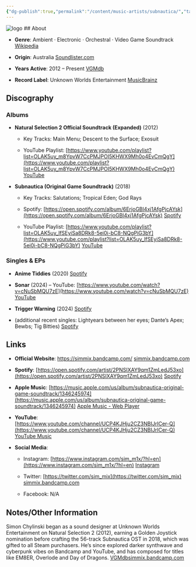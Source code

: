 ```yaml
---
{"dg-publish":true,"permalink":"/content/music-artists/subnautica/","tags":["#MusicArtist"],"noteIcon":"","created":"2025-08-28T23:54:24.553+02:00","updated":"2025-04-28T17:31:47.834+02:00"}
---
```



<img src="/img/MALOGO/Subnautica.png" alt="logo" class="round-img round-img-200">
## About

- **Genre**: Ambient · Electronic · Orchestral · Video Game Soundtrack [Wikipedia](https://en.wikipedia.org/wiki/Subnautica?utm_source=chatgpt.com)
    
- **Origin**: Australia [Soundlister.com](https://soundlister.com/portfolio/simon-chylinski/?utm_source=chatgpt.com)
    
- **Years Active**: 2012 – Present [VGMdb](https://vgmdb.net/album/35558?utm_source=chatgpt.com)
    
- **Record Label**: Unknown Worlds Entertainment [MusicBrainz](https://musicbrainz.org/release/5eecb40d-280d-456a-95ec-6bbf70120c5f?utm_source=chatgpt.com)
    

## Discography

### Albums

- **Natural Selection 2 Official Soundtrack (Expanded)** (2012)
    
    - Key Tracks: Main Menu; Descent to the Surface; Exosuit
        
    - YouTube Playlist: [https://www.youtube.com/playlist?list=OLAK5uy_m8YpvW7CcPMJPOI5KHWX9Mh0o4EvCmQgY](https://www.youtube.com/playlist?list=OLAK5uy_m8YpvW7CcPMJPOI5KHWX9Mh0o4EvCmQgY) [YouTube](https://m.youtube.com/playlist?list=OLAK5uy_m8YpvW7CcPMJPOI5KHWX9Mh0o4EvCmQgY&utm_source=chatgpt.com)
        
- **Subnautica (Original Game Soundtrack)** (2018)
    
    - Key Tracks: Salutations; Tropical Eden; God Rays
        
    - Spotify: [https://open.spotify.com/album/6ErjoGBl4xj1AfgPjcAYsk](https://open.spotify.com/album/6ErjoGBl4xj1AfgPjcAYsk) [Spotify](https://open.spotify.com/album/6ErjoGBl4xj1AfgPjcAYsk?utm_source=chatgpt.com)
        
    - YouTube Playlist: [https://www.youtube.com/playlist?list=OLAK5uy_lfSEyiSa8DRk8-5ei0i-bC8-NQgPiG3bY](https://www.youtube.com/playlist?list=OLAK5uy_lfSEyiSa8DRk8-5ei0i-bC8-NQgPiG3bY) [YouTube](https://www.youtube.com/playlist?list=OLAK5uy_lfSEyiSa8DRk8-5ei0i-bC8-NQgPiG3bY&utm_source=chatgpt.com)
        

### Singles & EPs

- **Anime Tiddies** (2020) [Spotify](https://open.spotify.com/track/39NBpzpV7oY6Yfb9AhfyVz?utm_source=chatgpt.com)
    
- **Sonar** (2024) – YouTube: [https://www.youtube.com/watch?v=cNuSbMQU7zE](https://www.youtube.com/watch?v=cNuSbMQU7zE) [YouTube](https://www.youtube.com/watch?v=cNuSbMQU7zE&utm_source=chatgpt.com)
    
- **Trigger Warning** (2024) [Spotify](https://open.spotify.com/track/5thUz07NqgXtPnOEd1io4y?utm_source=chatgpt.com)
    
- (additional recent singles: Lightyears between her eyes; Dante’s Apex; Bewbs; Tig Bitties) [Spotify](https://open.spotify.com/track/3SJNT0g4S4Bjjptc92CDxZ?utm_source=chatgpt.com)
    

## Links

- **Official Website**: https://simmix.bandcamp.com/ [simmix.bandcamp.com](https://simmix.bandcamp.com/?utm_source=chatgpt.com)
    
- **Spotify**: [https://open.spotify.com/artist/2PNSIXAY9qm1ZmLedJ53xo](https://open.spotify.com/artist/2PNSIXAY9qm1ZmLedJ53xo) [Spotify](https://open.spotify.com/artist/2PNSIXAY9qm1ZmLedJ53xo?utm_source=chatgpt.com)
    
- **Apple Music**: [https://music.apple.com/us/album/subnautica-original-game-soundtrack/1346245974](https://music.apple.com/us/album/subnautica-original-game-soundtrack/1346245974) [Apple Music - Web Player](https://music.apple.com/us/album/subnautica-original-game-soundtrack/1346245974?utm_source=chatgpt.com)
    
- **YouTube**: [https://www.youtube.com/channel/UCP4KJHju2CZ3NBIJrICer-Q](https://www.youtube.com/channel/UCP4KJHju2CZ3NBIJrICer-Q) [YouTube Music](https://music.youtube.com/channel/UCP4KJHju2CZ3NBIJrICer-Q?utm_source=chatgpt.com)
    
- **Social Media**:
    
    - Instagram: [https://www.instagram.com/sim_m1x/?hl=en](https://www.instagram.com/sim_m1x/?hl=en) [Instagram](https://www.instagram.com/sim_m1x/?hl=en&utm_source=chatgpt.com)
        
    - Twitter: [https://twitter.com/sim_mix](https://twitter.com/sim_mix) [simmix.bandcamp.com](https://simmix.bandcamp.com/?utm_source=chatgpt.com)
        
    - Facebook: N/A
        

## Notes/Other Information

Simon Chylinski began as a sound designer at Unknown Worlds Entertainment on Natural Selection 2 (2012), earning a Golden Joystick nomination before crafting the 56-track Subnautica OST in 2018, which was gifted to all Steam purchasers. He’s since explored darker synthwave and cyberpunk vibes on Bandcamp and YouTube, and has composed for titles like EM8ER, Overlode and Day of Dragons. [VGMdb](https://vgmdb.net/album/35558?utm_source=chatgpt.com)​[simmix.bandcamp.com](https://simmix.bandcamp.com/?utm_source=chatgpt.com)